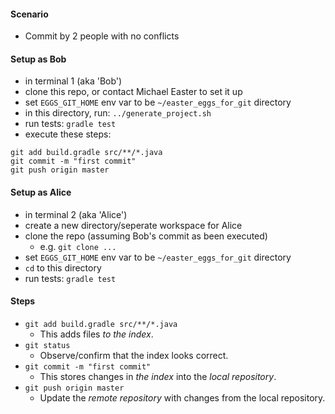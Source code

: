 
#### Scenario

* Commit by 2 people with no conflicts

#### Setup as Bob

* in terminal 1 (aka 'Bob')
* clone this repo, or contact Michael Easter to set it up
* set `EGGS_GIT_HOME` env var to be `~/easter_eggs_for_git` directory
* in this directory, run: `../generate_project.sh` 
* run tests: `gradle test`
* execute these steps:
```
git add build.gradle src/**/*.java
git commit -m "first commit"
git push origin master 
```

#### Setup as Alice

* in terminal 2 (aka 'Alice')
* create a new directory/seperate workspace for Alice
* clone the repo (assuming Bob's commit as been executed)
    * e.g. `git clone ...`
* set `EGGS_GIT_HOME` env var to be `~/easter_eggs_for_git` directory
* `cd` to this directory
* run tests: `gradle test`

#### Steps

* `git add build.gradle src/**/*.java`
    * This adds files _to the index_.
* `git status`
    * Observe/confirm that the index looks correct.
* `git commit -m "first commit"`
    * This stores changes in _the index_ into the _local repository_.
* `git push origin master` 
    * Update the _remote repository_ with changes from the local repository.
